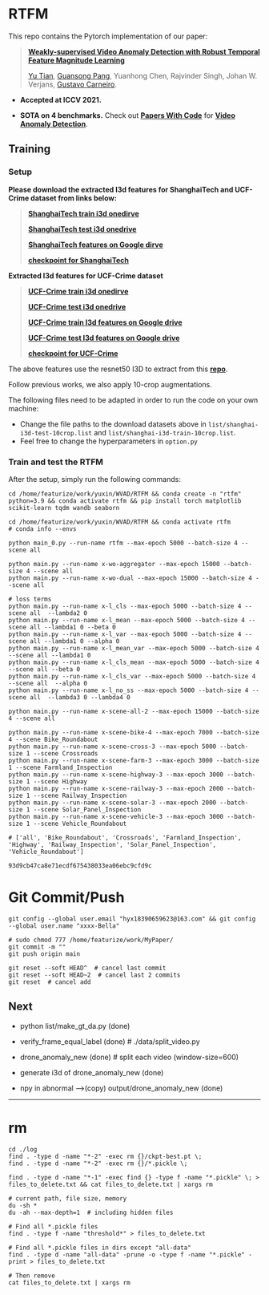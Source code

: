 # RTFM
This repo contains the Pytorch implementation of our paper:
> [**Weakly-supervised Video Anomaly Detection with Robust Temporal Feature Magnitude Learning**](https://arxiv.org/pdf/2101.10030.pdf)
>
> [Yu Tian](https://yutianyt.com/), [Guansong Pang](https://sites.google.com/site/gspangsite/home?authuser=0), Yuanhong Chen, Rajvinder Singh, Johan W. Verjans, [Gustavo Carneiro](https://cs.adelaide.edu.au/~carneiro/).

- **Accepted at ICCV 2021.**  

- **SOTA on 4 benchmarks.** Check out [**Papers With Code**](https://paperswithcode.com/paper/weakly-supervised-video-anomaly-detection) for [**Video Anomaly Detection**](https://paperswithcode.com/task/anomaly-detection-in-surveillance-videos). 


## Training

### Setup

**Please download the extracted I3d features for ShanghaiTech and UCF-Crime dataset from links below:**

> [**ShanghaiTech train i3d onedirve**](https://uao365-my.sharepoint.com/:f:/g/personal/a1697106_adelaide_edu_au/EiLi_oBQnAFCq3UG184p_akBLDBVdCqRNCzSDhbqpjFQXw?e=hBAexc)
> 
> [**ShanghaiTech test i3d onedrive**](https://uao365-my.sharepoint.com/:f:/g/personal/a1697106_adelaide_edu_au/EvUUrWqpWqVHrXBzxbzAdD8BlgH1SICKQbmdVu7K5nR9xA?e=oWTk8G)
> 
> [**ShanghaiTech features on Google dirve**](https://drive.google.com/file/d/1-w9xsx2FbwFf96A1y1GFcZ3odzdEBves/view?usp=sharing)
> 
> [**checkpoint for ShanghaiTech**](https://drive.google.com/file/d/1epISwbTZ_LXKfJzfYVIVwnxQ6q49lj5B/view?usp=sharing)

**Extracted I3d features for UCF-Crime dataset**

> [**UCF-Crime train i3d onedirve**](https://uao365-my.sharepoint.com/:f:/g/personal/a1697106_adelaide_edu_au/ErCr6bjDzzZPstgposv1ttYBjv_ZBsAbNTbwyl3yX8QCHA?e=BzNuJ2)
> 
> [**UCF-Crime test i3d onedrive**](https://uao365-my.sharepoint.com/:f:/g/personal/a1697106_adelaide_edu_au/EsmBEpklrShEjTFOWTd5FooBkJR3DPxp3cIZN-R8b2hhLA?e=hlcZFO)
> 
> [**UCF-Crime train I3d features on Google drive**](https://drive.google.com/file/d/16LumirTnWOOu8_Uh7fcC7RWpSBFobDUA/view?usp=sharing)
> 
> [**UCF-Crime test I3d features on Google drive**](https://drive.google.com/drive/folders/1QCBTDUMBXYU9PonPh1TWnRtpTKOX-fxr?usp=sharing)
> 
> [**checkpoint for UCF-Crime**](https://uao365-my.sharepoint.com/:u:/g/personal/a1697106_adelaide_edu_au/Ed0gS0RZ5hFMqVa8LxcO3sYBqFEmzMU5IsvvLWxioTatKw?e=qHEl5Z)

The above features use the resnet50 I3D to extract from this [**repo**](https://github.com/Tushar-N/pytorch-resnet3d).

Follow previous works, we also apply 10-crop augmentations. 

The following files need to be adapted in order to run the code on your own machine:
- Change the file paths to the download datasets above in `list/shanghai-i3d-test-10crop.list` and `list/shanghai-i3d-train-10crop.list`.
- Feel free to change the hyperparameters in `option.py`
### Train and test the RTFM
After the setup, simply run the following commands: 

```shell
cd /home/featurize/work/yuxin/WVAD/RTFM && conda create -n "rtfm" python=3.9 && conda activate rtfm && pip install torch matplotlib scikit-learn tqdm wandb seaborn

cd /home/featurize/work/yuxin/WVAD/RTFM && conda activate rtfm
# conda info --envs

python main_0.py --run-name rtfm --max-epoch 5000 --batch-size 4 --scene all

python main.py --run-name x-wo-aggregator --max-epoch 15000 --batch-size 4 --scene all
python main.py --run-name x-wo-dual --max-epoch 15000 --batch-size 4 --scene all

# loss terms
python main.py --run-name x-l_cls --max-epoch 5000 --batch-size 4 --scene all  --lambda2 0
python main.py --run-name x-l_mean --max-epoch 5000 --batch-size 4 --scene all --lambda1 0 --beta 0
python main.py --run-name x-l_var --max-epoch 5000 --batch-size 4 --scene all --lambda1 0 --alpha 0
python main.py --run-name x-l_mean_var --max-epoch 5000 --batch-size 4 --scene all --lambda1 0
python main.py --run-name x-l_cls_mean --max-epoch 5000 --batch-size 4 --scene all --beta 0
python main.py --run-name x-l_cls_var --max-epoch 5000 --batch-size 4 --scene all  --alpha 0
python main.py --run-name x-l_no_ss --max-epoch 5000 --batch-size 4 --scene all  --lambda3 0 --lambda4 0

python main.py --run-name x-scene-all-2 --max-epoch 15000 --batch-size 4 --scene all

python main.py --run-name x-scene-bike-4 --max-epoch 7000 --batch-size 4 --scene Bike_Roundabout
python main.py --run-name x-scene-cross-3 --max-epoch 5000 --batch-size 1 --scene Crossroads
python main.py --run-name x-scene-farm-3 --max-epoch 3000 --batch-size 1 --scene Farmland_Inspection
python main.py --run-name x-scene-highway-3 --max-epoch 3000 --batch-size 1 --scene Highway
python main.py --run-name x-scene-railway-3 --max-epoch 2000 --batch-size 1 --scene Railway_Inspection
python main.py --run-name x-scene-solar-3 --max-epoch 2000 --batch-size 1 --scene Solar_Panel_Inspection
python main.py --run-name x-scene-vehicle-3 --max-epoch 3000 --batch-size 1 --scene Vehicle_Roundabout

# ['all', 'Bike_Roundabout', 'Crossroads', 'Farmland_Inspection', 'Highway', 'Railway_Inspection', 'Solar_Panel_Inspection', 'Vehicle_Roundabout']

93d9cb47ca8e71ecdf675438033ea06ebc9cfd9c
```
# Git Commit/Push
    git config --global user.email "hyx18390659623@163.com" && git config --global user.name "xxxx-Bella"

    # sudo chmod 777 /home/featurize/work/MyPaper/
    git commit -m ""
    git push origin main

    git reset --soft HEAD^  # cancel last commit
    git reset --soft HEAD~2  # cancel last 2 commits
    git reset  # cancel add
    

## Next
* python list/make_gt_da.py (done)

* verify_frame_equal_label (done)  # ./data/split_video.py

* drone_anomaly_new (done)  # split each video (window-size=600)

* generate i3d of drone_anomaly_new (done)

* npy in abnormal -->(copy) output/drone_anomaly_new  (done)

---

# rm 
    cd ./log
    find . -type d -name "*-2" -exec rm {}/ckpt-best.pt \;
    find . -type d -name "*-2" -exec rm {}/*.pickle \;

    find . -type d -name "*-1" -exec find {} -type f -name "*.pickle" \; > files_to_delete.txt && cat files_to_delete.txt | xargs rm
    
    # current path, file size, memory
    du -sh *   
    du -ah --max-depth=1  # including hidden files

    # Find all *.pickle files
    find . -type f -name "threshold*" > files_to_delete.txt   

    # Find all *.pickle files in dirs except "all-data"
    find . -type d -name "all-data" -prune -o -type f -name "*.pickle" -print > files_to_delete.txt  

    # Then remove
    cat files_to_delete.txt | xargs rm